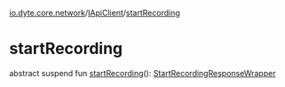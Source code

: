 [io.dyte.core.network](../index.md)/[IApiClient](index.md)/[startRecording](start-recording.md)

# startRecording


abstract suspend fun [startRecording](start-recording.md)(): [StartRecordingResponseWrapper](../../com.dyte.mobilecorekmm.network.models/-start-recording-response-wrapper/index.md)
